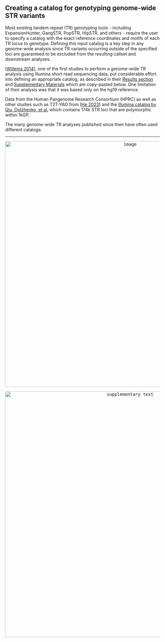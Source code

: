 ## Creating a catalog for genotyping genome-wide STR variants 

Most existing tandem repeat (TR) genotyping tools - including ExpansionHunter, GangSTR, PopSTR, HipSTR, and others - require the user to specify a catalog with the exact reference coordinates and motifs of each TR locus to genotype. Defining this input catalog is a key step in any genome-wide analysis since TR variants occurring outside of the specified loci are guaranteed to be excluded from the resulting callset and downstream analyses. 

[[Willems 2014](https://www.ncbi.nlm.nih.gov/pmc/articles/PMC4216929/)], one of the first studies to perform a genome-wide TR analysis using Illumina short read sequencing data, put considerable effort into defining an appropriate catalog, as described in their [Results section](https://www.ncbi.nlm.nih.gov/pmc/articles/PMC4216929/#sec-1title) and [Supplementary Materials](https://genome.cshlp.org/content/24/11/1894/suppl/DC1) which are copy-pasted below. One limitation of their analysis was that it was based only on the hg19 reference. 

Data from the Human Pangenome Research Consortium (HPRC) as well as other studies such as T2T-YAO from [[He 2023](https://www.biorxiv.org/content/10.1101/2023.07.17.549286v1)] and the [Illumina catalog by Qiu, Dolzhenko, et al.](https://github.com/Illumina/RepeatCatalogs) which contains 174k STR loci that are polymorphic within 1kGP.


The many genome-wide TR analyses published since then have often used different catalogs. 

<hr />
<p align="center"><kbd><img width="798" alt="image" src="https://github.com/bw2/bw2.github.io/assets/6240170/1f3cbc71-36b1-4c9e-9c57-7cf47763b3eb"></kbd></p>


<p align="center"><kbd>
<img width="798" alt="supplementary text" src="https://github.com/bw2/bw2.github.io/assets/6240170/a492bf1a-f56d-4923-a465-75226ceec7f0">
</kbd></p>
